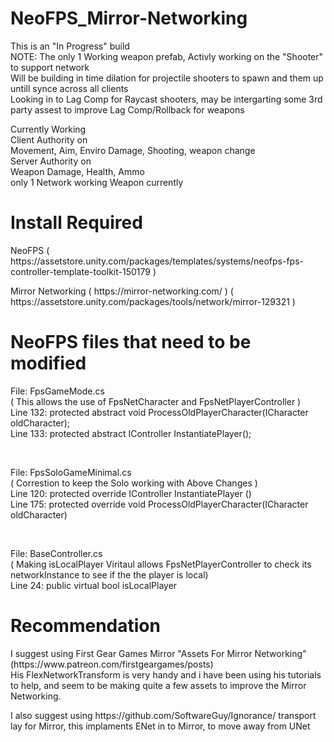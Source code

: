 # NeoFPS_Mirror-Networking

This is an "In Progress" build <br>
NOTE: The only 1 Working weapon prefab, Activly working on the "Shooter" to support network<br>
Will be building in time dilation for projectile shooters to spawn and them up untill synce across all clients<br>
Looking in to Lag Comp for Raycast shooters, may be intergarting some 3rd party assest to improve Lag Comp/Rollback for weapons
<p>
Currently Working<br>
Client Authority on<br>
Movement, Aim, Enviro Damage, Shooting, weapon change<br>
Server Authority on<br>
Weapon Damage, Health, Ammo<br>
only 1 Network working Weapon currently
</p>


# Install Required
<p>NeoFPS ( https://assetstore.unity.com/packages/templates/systems/neofps-fps-controller-template-toolkit-150179 )</p>
<p>Mirror Networking ( https://mirror-networking.com/ ) ( https://assetstore.unity.com/packages/tools/network/mirror-129321 )</p>

# NeoFPS files that need to be modified 
<p>File: FpsGameMode.cs<br>
( This allows the use of FpsNetCharacter and FpsNetPlayerController )<br>
Line 132: protected abstract void ProcessOldPlayerCharacter(ICharacter oldCharacter);<br>
Line 133: protected abstract IController InstantiatePlayer();</p>
<br>
<p>File: FpsSoloGameMinimal.cs<br>
( Correstion to keep the Solo working with Above Changes )<br>
Line 120: protected override IController InstantiatePlayer ()<br>
Line 175: protected override void ProcessOldPlayerCharacter(ICharacter oldCharacter)</p>
<br>
<p>File: BaseController.cs<br>
( Making isLocalPlayer Viritaul allows FpsNetPlayerController to check its networkInstance to see if the the player is local)<br>
Line 24: public virtual bool isLocalPlayer</p>

# Recommendation 
<p>I suggest using First Gear Games Mirror "Assets For Mirror Networking" (https://www.patreon.com/firstgeargames/posts)<br>
His FlexNetworkTransform is very handy and i have been using his tutorials to help, and seem to be making quite a few assets to improve the Mirror Networking.
</p>
<p>
I also suggest using https://github.com/SoftwareGuy/Ignorance/ transport lay for Mirror, this implaments ENet in to Mirror, to move away from UNet
</p>
